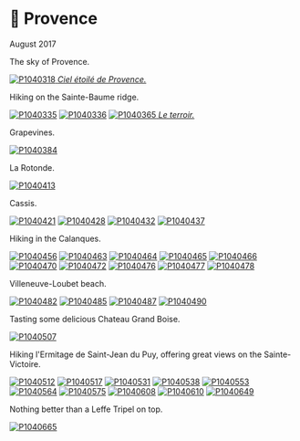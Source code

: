 # 🍷 Provence
August 2017

The sky of Provence.

[![P1040318](/photos/hd/P1040318.jpg) *Ciel étoilé de Provence.*](/photos/P1040318.md)

Hiking on the Sainte-Baume ridge.

[![P1040335](/photos/hd/P1040335.jpg)](/photos/P1040335.md)
[![P1040336](/photos/hd/P1040336.jpg)](/photos/P1040336.md)
[![P1040365](/photos/hd/P1040365.jpg) *Le terroir.*](/photos/P1040365.md)

Grapevines.

[![P1040384](/photos/hd/P1040384.jpg)](/photos/P1040384.md)

La Rotonde.

[![P1040413](/photos/hd/P1040413.jpg)](/photos/P1040413.md)

Cassis.

[![P1040421](/photos/hd/P1040421.jpg)](/photos/P1040421.md)
[![P1040428](/photos/hd/P1040428.jpg)](/photos/P1040428.md)
[![P1040432](/photos/hd/P1040432.jpg)](/photos/P1040432.md)
[![P1040437](/photos/hd/P1040437.jpg)](/photos/P1040437.md)

Hiking in the Calanques.

[![P1040456](/photos/hd/P1040456.jpg)](/photos/P1040456.md)
[![P1040463](/photos/hd/P1040463.jpg)](/photos/P1040463.md)
[![P1040464](/photos/hd/P1040464.jpg)](/photos/P1040464.md)
[![P1040465](/photos/hd/P1040465.jpg)](/photos/P1040465.md)
[![P1040466](/photos/hd/P1040466.jpg)](/photos/P1040466.md)
[![P1040470](/photos/hd/P1040470.jpg)](/photos/P1040470.md)
[![P1040472](/photos/hd/P1040472.jpg)](/photos/P1040472.md)
[![P1040476](/photos/hd/P1040476.jpg)](/photos/P1040476.md)
[![P1040477](/photos/hd/P1040477.jpg)](/photos/P1040477.md)
[![P1040478](/photos/hd/P1040478.jpg)](/photos/P1040478.md)

Villeneuve-Loubet beach.

[![P1040482](/photos/hd/P1040482.jpg)](/photos/P1040482.md)
[![P1040485](/photos/hd/P1040485.jpg)](/photos/P1040485.md)
[![P1040487](/photos/hd/P1040487.jpg)](/photos/P1040487.md)
[![P1040490](/photos/hd/P1040490.jpg)](/photos/P1040490.md)

Tasting some delicious Chateau Grand Boise.

[![P1040507](/photos/hd/P1040507.jpg)](/photos/P1040507.md)

Hiking l'Ermitage de Saint-Jean du Puy, offering great views on the
Sainte-Victoire.

[![P1040512](/photos/hd/P1040512.jpg)](/photos/P1040512.md)
[![P1040517](/photos/hd/P1040517.jpg)](/photos/P1040517.md)
[![P1040531](/photos/hd/P1040531.jpg)](/photos/P1040531.md)
[![P1040538](/photos/hd/P1040538.jpg)](/photos/P1040538.md)
[![P1040553](/photos/hd/P1040553.jpg)](/photos/P1040553.md)
[![P1040564](/photos/hd/P1040564.jpg)](/photos/P1040564.md)
[![P1040575](/photos/hd/P1040575.jpg)](/photos/P1040575.md)
[![P1040608](/photos/hd/P1040608.jpg)](/photos/P1040608.md)
[![P1040610](/photos/hd/P1040610.jpg)](/photos/P1040610.md)
[![P1040649](/photos/hd/P1040649.jpg)](/photos/P1040649.md)

Nothing better than a Leffe Tripel on top.

[![P1040665](/photos/hd/P1040665.jpg)](/photos/P1040665.md)
